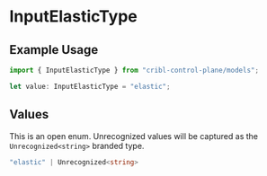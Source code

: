 # InputElasticType

## Example Usage

```typescript
import { InputElasticType } from "cribl-control-plane/models";

let value: InputElasticType = "elastic";
```

## Values

This is an open enum. Unrecognized values will be captured as the `Unrecognized<string>` branded type.

```typescript
"elastic" | Unrecognized<string>
```